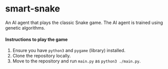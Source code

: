 # smart-snake
An AI agent that plays the classic Snake game. The AI agent is trained using genetic algorithms.

#### Instructions to play the game

1. Ensure you have `python3` and `pygame` (library) installed.
2. Clone the repository locally.
3. Move to the repository and run `main.py` as `python3 ./main.py`.
